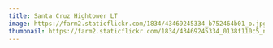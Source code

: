 ```yaml
---
title: Santa Cruz Hightower LT
image: https://farm2.staticflickr.com/1834/43469245334_b752464b01_o.jpg
thumbnail: https://farm2.staticflickr.com/1834/43469245334_0138f110c5_n.jpg
---
```

